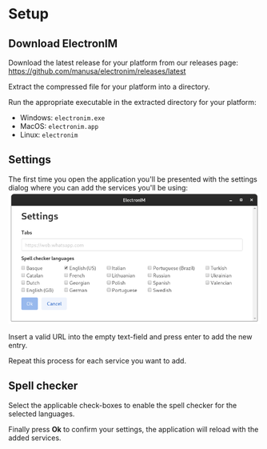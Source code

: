 # Setup

## Download ElectronIM

Download the latest release for your platform from our releases page:
https://github.com/manusa/electronim/releases/latest

Extract the compressed file for your platform into a directory.

Run the appropriate executable in the extracted directory for your platform:

* Windows: `electronim.exe`
* MacOS: `electronim.app`
* Linux: `electronim`

## Settings

The first time you open the application you'll be presented with the settings dialog
where you can add the services you'll be using:
![Settings](screenshots/settings-empty.png)

Insert a valid URL into the empty text-field and press enter to add the new entry.

Repeat this process for each service you want to add.

## Spell checker

Select the applicable check-boxes to enable the spell checker for the selected languages.

Finally press **Ok** to confirm your settings, the application will reload with the added services.
